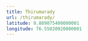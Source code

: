 ```yaml
---
title: Thirumarady
url: /thirumarady/
latitude: 9.889075400000001
longitude: 76.55020920000001
---
```

